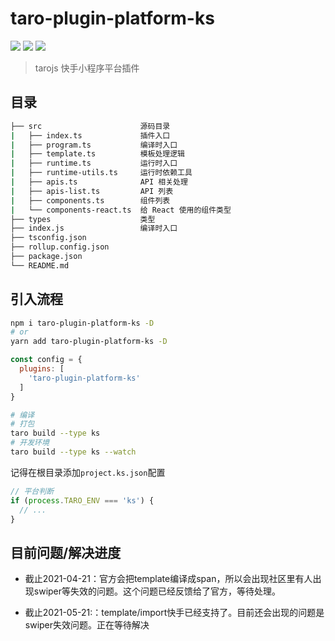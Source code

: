 # taro-plugin-platform-ks

[![](https://img.shields.io/npm/v/taro-plugin-platform-ks.svg?style=flat-square)](https://www.npmjs.com/package/taro-plugin-platform-ks)
[![](https://img.shields.io/npm/l/taro-plugin-platform-ks.svg?style=flat-square)](https://www.npmjs.com/package/taro-plugin-platform-ks)
[![](https://img.shields.io/npm/dt/taro-plugin-platform-ks.svg?style=flat-square)](https://www.npmjs.com/package/taro-plugin-platform-ks)

> tarojs 快手小程序平台插件

## 目录

```bash
├── src                      源码目录
|   ├── index.ts             插件入口
|   ├── program.ts           编译时入口
|   ├── template.ts          模板处理逻辑
|   ├── runtime.ts           运行时入口
|   ├── runtime-utils.ts     运行时依赖工具
|   ├── apis.ts              API 相关处理
|   ├── apis-list.ts         API 列表
|   ├── components.ts        组件列表
|   └── components-react.ts  给 React 使用的组件类型
├── types                    类型
├── index.js                 编译时入口
├── tsconfig.json
├── rollup.config.json
├── package.json
└── README.md
```

## 引入流程

```bash
npm i taro-plugin-platform-ks -D
# or
yarn add taro-plugin-platform-ks -D
```

```javascript
const config = {
  plugins: [
    'taro-plugin-platform-ks'
  ]
}
```

```bash
# 编译
# 打包
taro build --type ks
# 开发环境
taro build --type ks --watch
```

记得在根目录添加`project.ks.json`配置

```javascript
// 平台判断
if (process.TARO_ENV === 'ks') {
  // ...
}
```

## 目前问题/解决进度

- 截止2021-04-21：官方会把template编译成span，所以会出现社区里有人出现swiper等失效的问题。这个问题已经反馈给了官方，等待处理。

- 截止2021-05-21:：template/import快手已经支持了。目前还会出现的问题是swiper失效问题。正在等待解决
